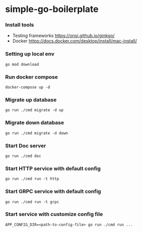 # simple-go-boilerplate

### Install tools
* Testing frameworks https://onsi.github.io/ginkgo/
* Docker https://docs.docker.com/desktop/install/mac-install/

### Setting up local env
```shell
go mod download
```

### Run docker compose
```shell
docker-compose up -d
```
### Migrate up database
```shell
go run ./cmd migrate -d up
```
### Migrate down database
```shell
go run ./cmd migrate -d down
```
### Start Doc server
```shell
go run ./cmd doc
```
### Start HTTP service with default config
```shell
go run ./cmd run -t http
```
### Start GRPC service with default config
```shell
go run ./cmd run -t grpc
```

### Start service with customize config file
```shell
APP_CONFIG_DIR=<path-to-config-file> go run ./cmd run ...
```